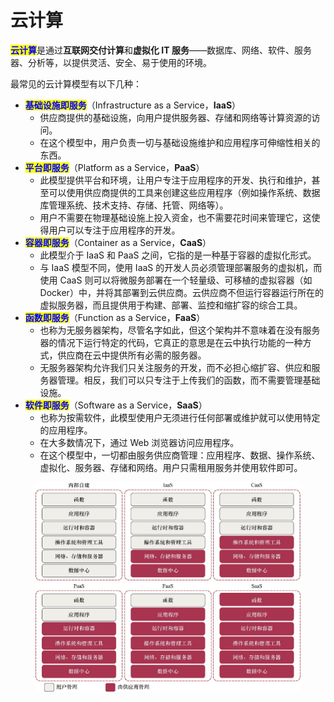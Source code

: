 # 云计算

<mark style="color:blue;">**云计算**</mark>是通过**互联网交付计算**和**虚拟化 IT 服务**——数据库、网络、软件、服务器、分析等，以提供灵活、安全、易于使用的环境。

最常见的云计算模型有以下几种：

* <mark style="color:blue;">**基础设施即服务**</mark>（Infrastructure as a Service，**IaaS**）
  * 供应商提供的基础设施，向用户提供服务器、存储和网络等计算资源的访问。
  * 在这个模型中，用户负责一切与基础设施维护和应用程序可伸缩性相关的东西。
* <mark style="color:blue;">**平台即服务**</mark>（Platform as a Service，**PaaS**）
  * 此模型提供平台和环境，让用户专注于应用程序的开发、执行和维护，甚至可以使用供应商提供的工具来创建这些应用程序（例如操作系统、数据库管理系统、技术支持、存储、托管、网络等）。
  * 用户不需要在物理基础设施上投入资金，也不需要花时间来管理它，这使得用户可以专注于应用程序的开发。
* <mark style="color:blue;">**容器即服务**</mark>（Container as a Service，**CaaS**）
  * 此模型介于 IaaS 和 PaaS 之间，它指的是一种基于容器的虚拟化形式。
  * 与 IaaS 模型不同，使用 IaaS 的开发人员必须管理部署服务的虚拟机，而使用 CaaS 则可以将微服务部署在一个轻量级、可移植的虚拟容器（如 Docker）中，并将其部署到云供应商。云供应商不但运行容器运行所在的虚拟服务器，而且提供用于构建、部署、监控和缩扩容的综合工具。
* <mark style="color:blue;">**函数即服务**</mark>（Function as a Service，**FaaS**）
  * 也称为无服务器架构，尽管名字如此，但这个架构并不意味着在没有服务器的情况下运行特定的代码，它真正的意思是在云中执行功能的一种方式，供应商在云中提供所有必需的服务器。
  * 无服务器架构允许我们只关注服务的开发，而不必担心缩扩容、供应和服务器管理。相反，我们可以只专注于上传我们的函数，而不需要管理基础设施。
* <mark style="color:blue;">**软件即服务**</mark>（Software as a Service，**SaaS**）
  * 也称为按需软件，此模型使用户无须进行任何部署或维护就可以使用特定的应用程序。
  * 在大多数情况下，通过 Web 浏览器访问应用程序。
  * 在这个模型中，一切都由服务供应商管理：应用程序、数据、操作系统、虚拟化、服务器、存储和网络。用户只需租用服务并使用软件即可。

<figure><img src="../../../.gitbook/assets/image (6) (1) (1).png" alt=""><figcaption></figcaption></figure>

